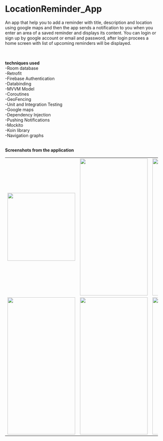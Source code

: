 # LocationReminder_App
 An app that help you to add a reminder with title, description and location using google maps and then the app sends a notification to you when you enter 
 an area of a saved reminder and displays its content. You can login or sign up by google account or email and password, after login procees a home screen with 
 list of upcoming reminders will be displayed.
 
 <br><br><b>techniques used</b> <br>
-Room database <br>
-Retrofit <br>
-Firebase Authentication <br>
-Databinding <br>
-MVVM Model <br>
-Coroutines <br>
-GeoFencing <br>
-Unit and Integration Testing <br>
-Google maps <br>
-Dependency Injection <br>
-Pushing Notifications <br>
-Mockito<br>
-Koin library<br>
-Navigation graphs <br><br>

<b>Screenshots from the application</b>

<table>
  <tr>
    <td><img src="https://user-images.githubusercontent.com/76439620/197573177-a78189f6-b877-4c42-b3cd-1ef7ca01d0e5.PNG" width=223 height 450></td>
    <td><img src="https://user-images.githubusercontent.com/76439620/197573208-1ab65c1d-87b2-4ddb-8ba4-45b3015787c8.PNG" width=223 height=450></td>
    <td><img src="https://user-images.githubusercontent.com/76439620/197573224-3b804ab9-7d1f-4f16-a112-4c94f5d88abc.PNG" width=223 height=450></td>
   <td><img src="https://user-images.githubusercontent.com/76439620/197573237-eecd1629-78d8-40ab-83e6-8c5c2e409ecf.PNG" width=223 height=450></td>
  </tr>
 <tr>
    <td><img src="https://user-images.githubusercontent.com/76439620/197573246-a2787ba8-9696-4515-afe4-d2a14c387562.PNG" width=223 height=450></td>
    <td><img src="https://user-images.githubusercontent.com/76439620/197573254-ea7477ef-6b34-429f-be41-28e05a34329e.PNG" width=223 height=450></td>
    <td><img src="https://user-images.githubusercontent.com/76439620/197573267-efb247af-b71b-4b75-a229-03e08810a680.PNG" width=223 height=450></td>
  </tr>
 </table>
